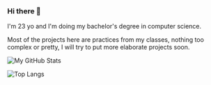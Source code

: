 ### Hi there 👋

I'm 23 yo and I'm doing my bachelor's degree in computer science.

Most of the projects here are practices from my classes, nothing too complex or pretty, I will try to put more elaborate projects soon.

![My GitHub Stats](https://github-readme-stats.vercel.app/api?username=sarahfso&show_icons=true&theme=dark&hide=prs,issues)

![Top Langs](https://github-readme-stats.vercel.app/api/top-langs/?username=sarahfso&layout=compact)
